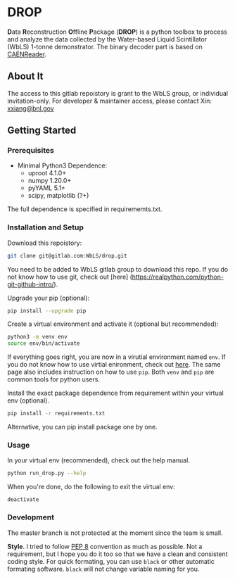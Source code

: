 # DROP

**D**ata **R**econstruction **O**ffline **P**ackage (**DROP**) is a python toolbox to process and analyze the data collected by the Water-based Liquid Scintillator (WbLS) 1-tonne demonstrator. The binary decoder part is based on [CAENReader](https://github.com/tlangfor/CAENReader). 

## About It

The access to this gitlab repoistory is grant to the WbLS group, or individual invitation-only. For developer & maintainer access, please contact Xin: <xxiang@bnl.gov>

## Getting Started

### Prerequisites

- Minimal Python3 Dependence:
  - uproot 4.1.0+
  - numpy 1.20.0+
  - pyYAML 5.1+
  - scipy, matplotlib (?+)

The full dependence is specified in requirememts.txt. 

### Installation and Setup

Download this repoistory:
```bash
git clone git@gitlab.com:WbLS/drop.git
```
You need to be added to WbLS gitlab group to download this repo. If you do not know how to use git, check out [here] (https://realpython.com/python-git-github-intro/).

Upgrade your pip (optional):
```bash
pip install --upgrade pip
```

Create a virtual environment and activate it (optional but recommended):
```bash
python3 -m venv env
source env/bin/activate
```
If everything goes right, you are now in a virutial environment named `env`. If you do not know how to use virtial enironment, check out [here](https://packaging.python.org/en/latest/guides/installing-using-pip-and-virtual-environments/). The same page also includes instruction on how to use `pip`. Both `venv` and `pip` are common tools for python users. 

Install the exact package dependence from requirement within your virtual env (optional).
```bash
pip install -r requirements.txt
```
Alternative, you can pip install package one by one.

### Usage

In your virtual env (recommended), check out the help manual. 

```bash
python run_drop.py --help
```

When you're done, do the following to exit the virtual env:

```
deactivate
```

### Development

The master branch is not protected at the moment since the team is small. 

**Style**. I tried to follow [PEP 8](https://realpython.com/python-pep8/) convention as much as possible. Not a requirement, but I hope you do it too so that we have a clean and consistent coding style. For quick formating, you can use `black` or other automatic formating software. `black` will not change variable naming for you. 

